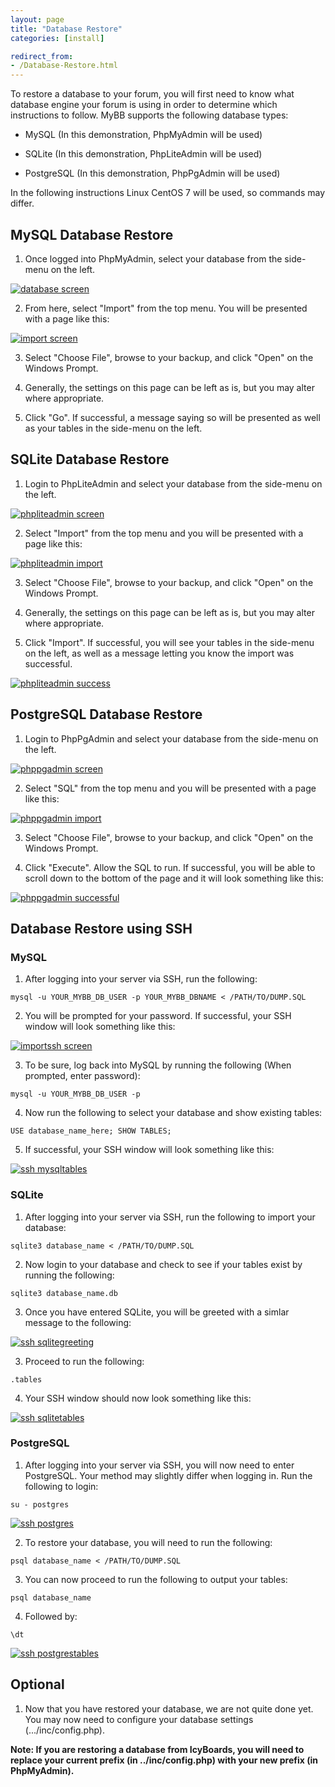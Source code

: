 ```yaml
---
layout: page
title: "Database Restore"
categories: [install]

redirect_from:
- /Database-Restore.html
---
```


To restore a database to your forum, you will first need to know what database engine your forum is using in order to determine which instructions to follow. MyBB supports the following database types:

* MySQL (In this demonstration, PhpMyAdmin will be used)

* SQLite (In this demonstration, PhpLiteAdmin will be used)

* PostgreSQL (In this demonstration, PhpPgAdmin will be used)

In the following instructions Linux CentOS 7 will be used, so commands may differ.

## MySQL Database Restore

1. Once logged into PhpMyAdmin, select your database from the side-menu on the left. 

[![database screen](/assets/images/1.8/database-restore/phpmyadmin_1.png)](/assets/images/1.8/database-restore/phpmyadmin_1.png)

2. From here, select "Import" from the top menu. You will be presented with a page like this:

[![import screen](/assets/images/1.8/database-restore/phpmyadmin_2.png)](/assets/images/1.8/database-restore/phpmyadmin_2.png)

3. Select "Choose File", browse to your backup, and click "Open" on the Windows Prompt. 

4. Generally, the settings on this page can be left as is, but you may alter where appropriate.

5. Click "Go". If successful, a message saying so will be presented as well as your tables in the side-menu on the left.

## SQLite Database Restore

1. Login to PhpLiteAdmin and select your database from the side-menu on the left. 

[![phpliteadmin screen](/assets/images/1.8/database-restore/sqlite_1.png)](/assets/images/1.8/database-restore/sqlite_1.png)

2. Select "Import" from the top menu and you will be presented with a page like this:

[![phpliteadmin import](/assets/images/1.8/database-restore/sqlite_2.png)](/assets/images/1.8/database-restore/sqlite_2.png)

3. Select "Choose File", browse to your backup, and click "Open" on the Windows Prompt.

4. Generally, the settings on this page can be left as is, but you may alter where appropriate.

5. Click "Import". If successful, you will see your tables in the side-menu on the left, as well as a message letting you know the import was successful.

[![phpliteadmin success](/assets/images/1.8/database-restore/sqlite_3.png)](/assets/images/1.8/database-restore/sqlite_3.png)

## PostgreSQL Database Restore

1. Login to PhpPgAdmin and select your database from the side-menu on the left.

[![phppgadmin screen](/assets/images/1.8/database-restore/phppgadmin_1.png)](/assets/images/1.8/database-restore/phppgadmin_1.png)

2. Select "SQL" from the top menu and you will be presented with a page like this:

[![phppgadmin import](/assets/images/1.8/database-restore/phppgadmin_2.png)](/assets/images/1.8/database-restore/phppgadmin_2.png)

3. Select "Choose File", browse to your backup, and click "Open" on the Windows Prompt.

4. Click "Execute". Allow the SQL to run. If successful, you will be able to scroll down to the bottom of the page and it will look something like this:

[![phppgadmin successful](/assets/images/1.8/database-restore/phppgadmin_3.png)](/assets/images/1.8/database-restore/phppgadmin_3.png)

## Database Restore using SSH

### MySQL

1. After logging into your server via SSH, run the following:

```
mysql -u YOUR_MYBB_DB_USER -p YOUR_MYBB_DBNAME < /PATH/TO/DUMP.SQL
```

2. You will be prompted for your password. If successful, your SSH window will look something like this:

[![importssh screen](/assets/images/1.8/database-restore/ssh_mysql_1.png)](/assets/images/1.8/database-restore/ssh_mysql_1.png)

3. To be sure, log back into MySQL by running the following (When prompted, enter password):

```mysql -u YOUR_MYBB_DB_USER -p```

4. Now run the following to select your database and show existing tables:

```USE database_name_here; SHOW TABLES;```

5. If successful, your SSH window will look something like this:

[![ssh mysqltables](/assets/images/1.8/database-restore/ssh_mysql_2.png)](/assets/images/1.8/database-restore/ssh_mysql_2.png)

### SQLite

1. After logging into your server via SSH, run the following to import your database:

``` sqlite3 database_name < /PATH/TO/DUMP.SQL ```

2. Now login to your database and check to see if your tables exist by running the following:

``` sqlite3 database_name.db ```

3. Once you have entered SQLite, you will be greeted with a simlar message to the following:

[![ssh sqlitegreeting](/assets/images/1.8/database-restore/ssh_sqlite_1.png)](/assets/images/1.8/database-restore/ssh_sqlite_1.png)

3. Proceed to run the following:

``` .tables ```

4. Your SSH window should now look something like this:

[![ssh sqlitetables](/assets/images/1.8/database-restore/ssh_sqlite_2.png)](/assets/images/1.8/database-restore/ssh_sqlite_2.png)


### PostgreSQL

1. After logging into your server via SSH, you will now need to enter PostgreSQL. Your method may slightly differ when logging in. Run the following to login:

``` su - postgres ```

[![ssh postgres](/assets/images/1.8/database-restore/ssh_postgresql_1.png)](/assets/images/1.8/database-restore/ssh_postgresql_1.png)

2. To restore your database, you will need to run the following:

``` psql database_name < /PATH/TO/DUMP.SQL ```

3. You can now proceed to run the following to output your tables:

``` psql database_name ```

4. Followed by:

``` \dt ```

[![ssh postgrestables](/assets/images/1.8/database-restore/ssh_postgresql_2.png)](/assets/images/1.8/database-restore/ssh_postgresql_2.png)

## Optional

1. Now that you have restored your database, we are not quite done yet. You may now need to configure your database settings (.../inc/config.php).

**Note: If you are restoring a database from IcyBoards, you will need to replace your current prefix (in ../inc/config.php) with your new prefix (in PhpMyAdmin).**
